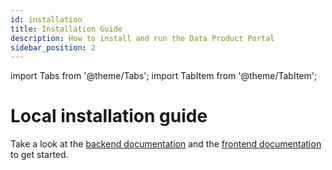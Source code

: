 ```yaml
---
id: installation
title: Installation Guide
description: How to install and run the Data Product Portal
sidebar_position: 2
---
```


import Tabs from '@theme/Tabs';
import TabItem from '@theme/TabItem';

# Local installation guide

Take a look at the [backend documentation](https://github.com/conveyordata/data-product-portal/blob/main/backend/README.md) and the [frontend documentation](https://github.com/conveyordata/data-product-portal/blob/main/backend/README.md) to get started.
